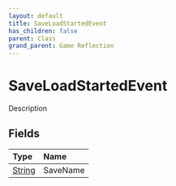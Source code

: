 ```yaml
---
layout: default
title: SaveLoadStartedEvent
has_children: false
parent: Class
grand_parent: Game Reflection
---
```

# SaveLoadStartedEvent
Description 

## Fields
| Type | Name |
|:-------------|:--------------|
| [String](/game-reflection/components/string.md) | SaveName |

